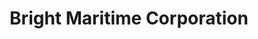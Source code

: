 ---
title: "Bright Maritime Corporation"
url: /manila/bright-maritime-corporation/
shop: Reisebüro
---